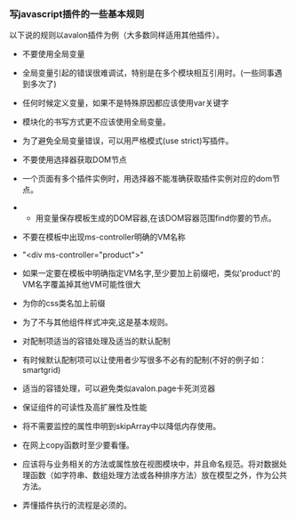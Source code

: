 ### 写javascript插件的一些基本规则
以下说的规则以avalon插件为例（大多数同样适用其他插件）。

- 不要使用全局变量
 - 全局变量引起的错误很难调试，特别是在多个模块相互引用时。(一些同事遇到多次了)
 - 任何时候定义变量，如果不是特殊原因都应该使用var关键字
 - 模块化的书写方式更不应该使用全局变量。
 - 为了避免全局变量错误，可以用严格模式(use strict)写插件。

- 不要使用选择器获取DOM节点
 - 一个页面有多个插件实例时，用选择器不能准确获取插件实例对应的dom节点。
 - - 用变量保存模板生成的DOM容器,在该DOM容器范围find你要的节点。

- 不要在模板中出现ms-controller明确的VM名称
 - "&lt;div ms-controller="product"&gt;"
 - 如果一定要在模板中明确指定VM名字,至少要加上前缀吧，类似'product'的VM名字覆盖掉其他VM可能性很大

- 为你的css类名加上前缀
 - 为了不与其他组件样式冲突,这是基本规则。

- 对配制项适当的容错处理及适当的默认配制
 - 有时候默认配制项可以让使用者少写很多不必有的配制(不好的例子如：smartgrid)
 - 适当的容错处理，可以避免类似avalon.page卡死浏览器

- 保证组件的可读性及高扩展性及性能
 - 将不需要监控的属性申明到skipArray中以降低内存使用。
 - 在网上copy函数时至少要看懂。
 - 应该将与业务相关的方法或属性放在视图模块中，并且命名规范。将对数据处理函数（如字符串、数组处理方法或各种排序方法）放在模型之外，作为公共方法。

- 弄懂插件执行的流程是必须的。

